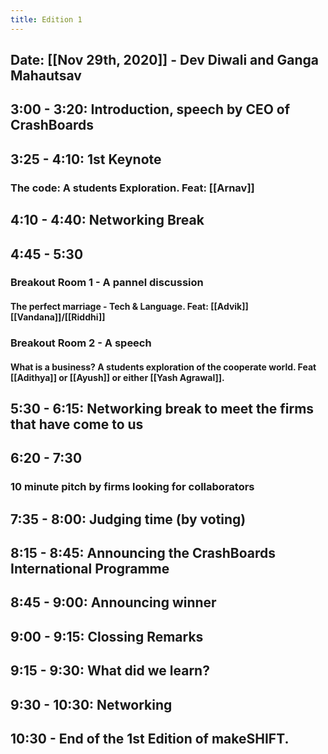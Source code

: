 ```yaml
---
title: Edition 1
---
```


## Date: [[Nov 29th, 2020]] - Dev Diwali and Ganga Mahautsav
## 3:00 - 3:20: Introduction, speech by CEO of CrashBoards
## 3:25 - 4:10: 1st Keynote
### **The code: A students Exploration**. Feat: [[Arnav]]
## 4:10 - 4:40: Networking Break
## 4:45 - 5:30
### Breakout Room 1 - A pannel discussion
#### **The perfect marriage - Tech & Language**. Feat: [[Advik]] [[Vandana]]/[[Riddhi]]
### Breakout Room 2 - A speech
#### **What is a business? A students exploration of the cooperate world**. Feat [[Adithya]] or [[Ayush]] or either [[Yash Agrawal]].
## 5:30 - 6:15: Networking break to meet the firms that have come to us
## 6:20 - 7:30
### 10 minute pitch by firms looking for collaborators
## 7:35 - 8:00: Judging time (by voting)
## 8:15 - 8:45: Announcing the CrashBoards International Programme
## 8:45 - 9:00: Announcing winner
## 9:00 - 9:15: Clossing Remarks
## 9:15 - 9:30: What did we learn?
## 9:30 - 10:30: Networking
## 10:30 - End of the 1st Edition of makeSHIFT.